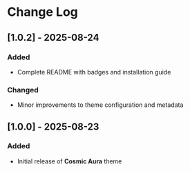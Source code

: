 # Change Log

## [1.0.2] - 2025-08-24

### Added

- Complete README with badges and installation guide

### Changed

- Minor improvements to theme configuration and metadata

## [1.0.0] - 2025-08-23

### Added

- Initial release of **Cosmic Aura** theme

